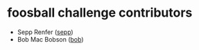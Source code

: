 foosball challenge contributors
====================================================
* Sepp Renfer ([sepp](https://github.com/codedarta))
* Bob Mac Bobson ([bob](https://github.com/bob))